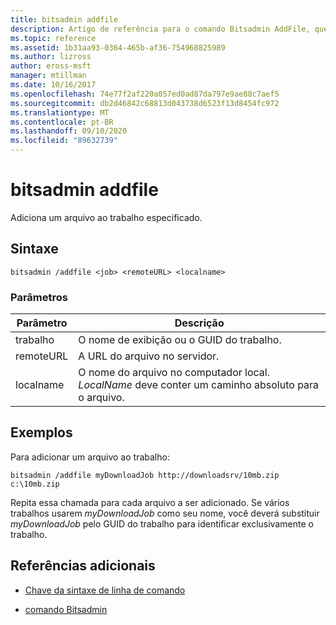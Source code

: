 ```yaml
---
title: bitsadmin addfile
description: Artigo de referência para o comando Bitsadmin AddFile, que adiciona um arquivo ao trabalho especificado.
ms.topic: reference
ms.assetid: 1b31aa93-0364-465b-af36-754968825989
ms.author: lizross
author: eross-msft
manager: mtillman
ms.date: 10/16/2017
ms.openlocfilehash: 74e77f2af220a057ed0ad87da797e9ae88c7aef5
ms.sourcegitcommit: db2d46842c68813d043738d6523f13d8454fc972
ms.translationtype: MT
ms.contentlocale: pt-BR
ms.lasthandoff: 09/10/2020
ms.locfileid: "89632739"
---
```

# <a name="bitsadmin-addfile"></a>bitsadmin addfile

Adiciona um arquivo ao trabalho especificado.

## <a name="syntax"></a>Sintaxe

```
bitsadmin /addfile <job> <remoteURL> <localname>
```

### <a name="parameters"></a>Parâmetros

| Parâmetro | Descrição |
| --------- | ----------- |
| trabalho | O nome de exibição ou o GUID do trabalho. |
| remoteURL | A URL do arquivo no servidor. |
| localname | O nome do arquivo no computador local. *LocalName* deve conter um caminho absoluto para o arquivo. |

## <a name="examples"></a>Exemplos

Para adicionar um arquivo ao trabalho:

```
bitsadmin /addfile myDownloadJob http://downloadsrv/10mb.zip c:\10mb.zip
```

Repita essa chamada para cada arquivo a ser adicionado. Se vários trabalhos usarem *myDownloadJob* como seu nome, você deverá substituir *myDownloadJob* pelo GUID do trabalho para identificar exclusivamente o trabalho.

## <a name="additional-references"></a>Referências adicionais

- [Chave da sintaxe de linha de comando](command-line-syntax-key.md)

- [comando Bitsadmin](bitsadmin.md)
